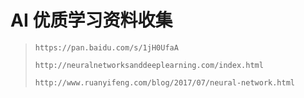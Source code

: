 # 								AI 优质学习资料收集

> `https://pan.baidu.com/s/1jH0UfaA`
>
> `http://neuralnetworksanddeeplearning.com/index.html`
>
> `http://www.ruanyifeng.com/blog/2017/07/neural-network.html`